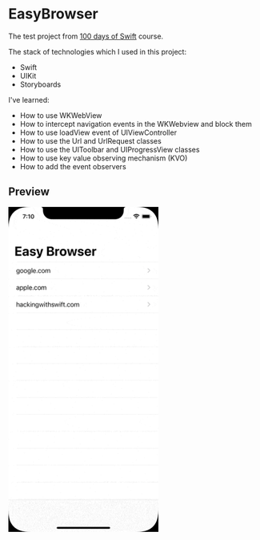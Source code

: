 # EasyBrowser

The test project from [100 days of Swift](https://www.hackingwithswift.com/100) course.

The stack of technologies which I used in this project:
- Swift
- UIKit
- Storyboards

I've learned:
- How to use WKWebView
- How to intercept navigation events in the WKWebview and block them
- How to use loadView event of UIViewController
- How to use the Url and UrlRequest classes
- How to use the UIToolbar and UIProgressView classes
- How to use key value observing mechanism (KVO)
- How to add the event observers

## Preview
<img src="https://github.com/azat-dev/ios-swift-100-uikit-project-4/raw/master/preview.gif" width="300px"/>
